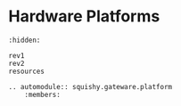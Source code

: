 # Hardware Platforms

```{toctree}
:hidden:

rev1
rev2
resources
```

```{eval-rst}
.. automodule:: squishy.gateware.platform
	:members:
```
